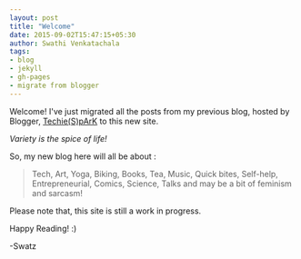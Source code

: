 ```yaml
---
layout: post
title: "Welcome"
date: 2015-09-02T15:47:15+05:30
author: Swathi Venkatachala
tags:
- blog
- jekyll
- gh-pages
- migrate from blogger
---
```


Welcome!
I've just migrated all the posts from my previous blog, hosted by Blogger,
[Techie(S)pArK](http://femgeekz.blogspot.com) to this new site.

*Variety is the spice of life!*

So, my new blog here will all be about :
<blockquote>
Tech, Art, Yoga, Biking, Books, Tea, Music, Quick bites, Self-help,
Entrepreneurial, Comics, Science, Talks and may be a bit of feminism and sarcasm!
</blockquote>

Please note that, this site is still a work in progress.

Happy Reading! :)

-Swatz
